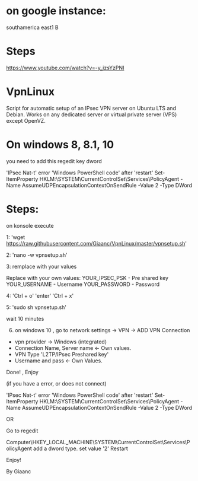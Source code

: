 # on google instance:
southamerica east1 B

# Steps
https://www.youtube.com/watch?v=-y_izsYzPNI

# VpnLinux
Script for automatic setup of an IPsec VPN server on Ubuntu LTS and Debian.
Works on any dedicated server or virtual private server (VPS) except OpenVZ.

# On windows 8, 8.1, 10 
you need to add this regedit key dword

'IPsec Nat-t' error 
'Windows PowerShell code' after 'restart'
Set-ItemProperty HKLM:\SYSTEM\CurrentControlSet\Services\PolicyAgent -Name AssumeUDPEncapsulationContextOnSendRule -Value 2 -Type DWord

# Steps:

on konsole execute

1: 'wget https://raw.githubusercontent.com/Giaanc/VpnLinux/master/vpnsetup.sh'  

2: 'nano -w vpnsetup.sh'

3: remplace with your values

Replace with your own values:
YOUR_IPSEC_PSK - Pre shared key
YOUR_USERNAME - Username
YOUR_PASSWORD - Password

4: 'Ctrl + o'  'enter'  'Ctrl + x'

5: 'sudo sh vpnsetup.sh'

wait 10 minutes

6. on windows 10 , go to network settings -> VPN -> ADD VPN Connection

- vpn provider -> Windows (integrated)
- Connection Name, Server name  <- Own values.
- VPN Type 'L2TP/IPsec Preshared key'
- Username and pass <- Own Values.

Done! , Enjoy

(if you have a error, or does not connect)

'IPsec Nat-t' error
'Windows PowerShell code' after 'restart'
Set-ItemProperty HKLM:\SYSTEM\CurrentControlSet\Services\PolicyAgent -Name AssumeUDPEncapsulationContextOnSendRule -Value 2 -Type DWord

OR 

Go to regedit 

Computer\HKEY_LOCAL_MACHINE\SYSTEM\CurrentControlSet\Services\PolicyAgent
add a dword type.
set value '2'
Restart

Enjoy!


By Giaanc
